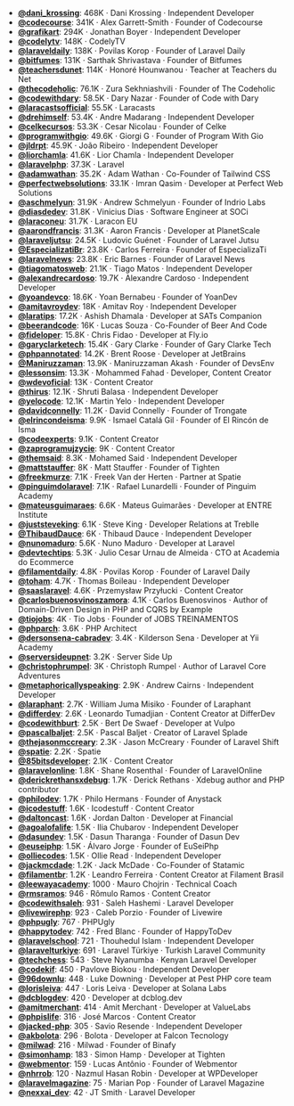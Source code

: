 - **[@dani_krossing](https://www.youtube.com/@dani_krossing)**: 468K ‧ Dani Krossing ‧ Independent Developer
- **[@codecourse](https://www.youtube.com/@codecourse)**: 341K ‧ Alex Garrett-Smith ‧ Founder of Codecourse
- **[@grafikart](https://www.youtube.com/@grafikart)**: 294K ‧ Jonathan Boyer ‧ Independent Developer
- **[@codelytv](https://www.youtube.com/@codelytv)**: 148K ‧ CodelyTV
- **[@laraveldaily](https://www.youtube.com/@laraveldaily)**: 138K ‧ Povilas Korop ‧ Founder of Laravel Daily
- **[@bitfumes](https://www.youtube.com/@bitfumes)**: 131K ‧ Sarthak Shrivastava ‧ Founder of Bitfumes
- **[@teachersdunet](https://www.youtube.com/@teachersdunet)**: 114K ‧ Honoré Hounwanou ‧ Teacher at Teachers du Net
- **[@thecodeholic](https://www.youtube.com/@thecodeholic)**: 76.1K ‧ Zura Sekhniashvili ‧ Founder of The Codeholic
- **[@codewithdary](https://www.youtube.com/@codewithdary)**: 58.5K ‧ Dary Nazar ‧ Founder of Code with Dary
- **[@laracastsofficial](https://www.youtube.com/@laracastsofficial)**: 55.5K ‧ Laracasts
- **[@drehimself](https://www.youtube.com/@drehimself)**: 53.4K ‧ Andre Madarang ‧ Independent Developer
- **[@celkecursos](https://www.youtube.com/@celkecursos)**: 53.3K ‧ Cesar Nicolau ‧ Founder of Celke
- **[@programwithgio](https://www.youtube.com/@programwithgio)**: 49.6K ‧ Giorgi G ‧ Founder of Program With Gio
- **[@jldrpt](https://www.youtube.com/@jldrpt)**: 45.9K ‧ João Ribeiro ‧ Independent Developer
- **[@liorchamla](https://www.youtube.com/@liorchamla)**: 41.6K ‧ Lior Chamla ‧ Independent Developer
- **[@laravelphp](https://www.youtube.com/@laravelphp)**: 37.3K ‧ Laravel
- **[@adamwathan](https://www.youtube.com/@adamwathan)**: 35.2K ‧ Adam Wathan ‧ Co-Founder of Tailwind CSS
- **[@perfectwebsolutions](https://www.youtube.com/@perfectwebsolutions)**: 33.1K ‧ Imran Qasim ‧ Developer at Perfect Web Solutions
- **[@aschmelyun](https://www.youtube.com/@aschmelyun)**: 31.9K ‧ Andrew Schmelyun ‧ Founder of Indrio Labs
- **[@diasdedev](https://www.youtube.com/@diasdedev)**: 31.8K ‧ Vinicius Dias ‧ Software Engineer at SOCi
- **[@laraconeu](https://www.youtube.com/@laraconeu)**: 31.7K ‧ Laracon EU
- **[@aarondfrancis](https://www.youtube.com/@aarondfrancis)**: 31.3K ‧ Aaron Francis ‧ Developer at PlanetScale
- **[@laraveljutsu](https://www.youtube.com/@laraveljutsu)**: 24.5K ‧ Ludovic Guénet ‧ Founder of Laravel Jutsu
- **[@EspecializatiBr](https://www.youtube.com/@EspecializatiBr)**: 23.8K ‧ Carlos Ferreira ‧ Founder of EspecializaTi
- **[@laravelnews](https://www.youtube.com/@laravelnews)**: 23.8K ‧ Eric Barnes ‧ Founder of Laravel News
- **[@tiagomatosweb](https://www.youtube.com/@tiagomatosweb)**: 21.1K ‧ Tiago Matos ‧ Independent Developer
- **[@alexandrecardoso](https://www.youtube.com/@alexandrecardoso)**: 19.7K ‧ Alexandre Cardoso ‧ Independent Developer
- **[@yoandevco](https://www.youtube.com/@yoandevco)**: 18.6K ‧ Yoan Bernabeu ‧ Founder of YoanDev
- **[@amitavroydev](https://www.youtube.com/@amitavroydev)**: 18K ‧ Amitav Roy ‧ Independent Developer
- **[@laratips](https://www.youtube.com/@laratips)**: 17.2K ‧ Ashish Dhamala ‧ Developer at SATs Companion
- **[@beerandcode](https://www.youtube.com/@beerandcode)**: 16K ‧ Lucas Souza ‧ Co-Founder of Beer And Code
- **[@fideloper](https://www.youtube.com/@fideloper)**: 15.8K ‧ Chris Fidao ‧ Developer at Fly.io
- **[@garyclarketech](https://www.youtube.com/@garyclarketech)**: 15.4K ‧ Gary Clarke ‧ Founder of Gary Clarke Tech
- **[@phpannotated](https://www.youtube.com/@phpannotated)**: 14.2K ‧ Brent Roose ‧ Developer at JetBrains
- **[@Maniruzzaman](https://www.youtube.com/@Maniruzzaman)**: 13.9K ‧ Maniruzzaman Akash ‧ Founder of DevsEnv
- **[@lessonsim](https://www.youtube.com/@lessonsim)**: 13.3K ‧ Mohammed Fahad ‧ Developer, Content Creator
- **[@wdevoficial](https://www.youtube.com/@wdevoficial)**: 13K ‧ Content Creator
- **[@thirus](https://www.youtube.com/@thirus)**: 12.1K ‧ Shruti Balasa ‧ Independent Developer
- **[@yelocode](https://www.youtube.com/@yelocode)**: 12.1K ‧ Martin Yelo ‧ Independent Developer
- **[@davidconnelly](https://www.youtube.com/@davidconnelly)**: 11.2K ‧ David Connelly ‧ Founder of Trongate
- **[@elrincondeisma](https://www.youtube.com/@elrincondeisma)**: 9.9K ‧ Ismael Catalá Gil ‧ Founder of El Rincón de Isma
- **[@codeexperts](https://www.youtube.com/@codeexperts)**: 9.1K ‧ Content Creator
- **[@zaprogramujzycie](https://www.youtube.com/@zaprogramujzycie)**: 9K ‧ Content Creator
- **[@themsaid](https://www.youtube.com/@themsaid)**: 8.3K ‧ Mohamed Said ‧ Independent Developer
- **[@mattstauffer](https://www.youtube.com/@mattstauffer)**: 8K ‧ Matt Stauffer ‧ Founder of Tighten
- **[@freekmurze](https://www.youtube.com/@freekmurze)**: 7.1K ‧ Freek Van der Herten ‧ Partner at Spatie
- **[@pinguimdolaravel](https://www.youtube.com/@pinguimdolaravel)**: 7.1K ‧ Rafael Lunardelli ‧ Founder of Pinguim Academy
- **[@mateusguimaraes](https://www.youtube.com/@mateusguimaraes)**: 6.6K ‧ Mateus Guimarães ‧ Developer at ENTRE Institute
- **[@juststeveking](https://www.youtube.com/@juststeveking)**: 6.1K ‧ Steve King ‧ Developer Relations at Treblle
- **[@ThibaudDauce](https://www.youtube.com/@ThibaudDauce)**: 6K ‧ Thibaud Dauce ‧ Independent Developer
- **[@nunomaduro](https://www.youtube.com/@nunomaduro)**: 5.6K ‧ Nuno Maduro ‧ Developer at Laravel
- **[@devtechtips](https://www.youtube.com/@devtechtips)**: 5.3K ‧ Julio Cesar Urnau de Almeida ‧ CTO at Academia do Ecommerce
- **[@filamentdaily](https://www.youtube.com/@filamentdaily)**: 4.8K ‧ Povilas Korop ‧ Founder of Laravel Daily
- **[@toham](https://www.youtube.com/@toham)**: 4.7K ‧ Thomas Boileau ‧ Independent Developer
- **[@saaslaravel](https://www.youtube.com/@saaslaravel)**: 4.6K ‧ Przemysław Przyłucki ‧ Content Creator
- **[@carlosbuenosvinoszamora](https://www.youtube.com/@carlosbuenosvinoszamora)**: 4.1K ‧ Carlos Buenosvinos ‧ Author of Domain-Driven Design in PHP and CQRS by Example
- **[@tiojobs](https://www.youtube.com/@tiojobs)**: 4K ‧ Tio Jobs ‧ Founder of JOBS TREINAMENTOS
- **[@phparch](https://www.youtube.com/@phparch)**: 3.6K ‧ PHP Architect
- **[@dersonsena-cabradev](https://www.youtube.com/@dersonsena-cabradev)**: 3.4K ‧ Kilderson Sena ‧ Developer at Yii Academy
- **[@serversideupnet](https://www.youtube.com/@serversideupnet)**: 3.2K ‧ Server Side Up
- **[@christophrumpel](https://www.youtube.com/@christophrumpel)**: 3K ‧ Christoph Rumpel ‧ Author of Laravel Core Adventures
- **[@metaphoricallyspeaking](https://www.youtube.com/@metaphoricallyspeaking)**: 2.9K ‧ Andrew Cairns ‧ Independent Developer
- **[@laraphant](https://www.youtube.com/@laraphant)**: 2.7K ‧ William Juma Misiko ‧ Founder of Laraphant
- **[@differdev](https://www.youtube.com/@differdev)**: 2.6K ‧ Leonardo Tumadjian ‧ Content Creator at DifferDev
- **[@codewithburt](https://www.youtube.com/@codewithburt)**: 2.5K ‧ Bert De Swaef ‧ Developer at Vulpo
- **[@pascalbaljet](https://www.youtube.com/@pascalbaljet)**: 2.5K ‧ Pascal Baljet ‧ Creator of Laravel Splade
- **[@thejasonmccreary](https://www.youtube.com/@thejasonmccreary)**: 2.3K ‧ Jason McCreary ‧ Founder of Laravel Shift
- **[@spatie](https://www.youtube.com/@spatie)**: 2.2K ‧ Spatie
- **[@85bitsdeveloper](https://www.youtube.com/@85bitsdeveloper)**: 2.1K ‧ Content Creator
- **[@laravelonline](https://www.youtube.com/@laravelonline)**: 1.8K ‧ Shane Rosenthal ‧ Founder of LaravelOnline
- **[@derickrethansxdebug](https://www.youtube.com/@derickrethansxdebug)**: 1.7K ‧ Derick Rethans ‧ Xdebug author and PHP contributor
- **[@philodev](https://www.youtube.com/@philodev)**: 1.7K ‧ Philo Hermans ‧ Founder of Anystack
- **[@icodestuff](https://www.youtube.com/@icodestuff)**: 1.6K ‧ Icodestuff ‧ Content Creator
- **[@daltoncast](https://www.youtube.com/@daltoncast)**: 1.6K ‧ Jordan Dalton ‧ Developer at Financial
- **[@agoalofalife](https://www.youtube.com/@agoalofalife)**: 1.5K ‧ Ilia Chubarov ‧ Independent Developer
- **[@dasundev](https://www.youtube.com/@dasundev)**: 1.5K ‧ Dasun Tharanga ‧ Founder of Dasun Dev
- **[@euseiphp](https://www.youtube.com/@euseiphp)**: 1.5K ‧ Álvaro Jorge ‧ Founder of EuSeiPhp
- **[@olliecodes](https://www.youtube.com/@olliecodes)**: 1.5K ‧ Ollie Read ‧ Independent Developer
- **[@jackmcdade](https://www.youtube.com/@jackmcdade)**: 1.2K ‧ Jack McDade ‧ Co-Founder of Statamic
- **[@filamentbr](https://www.youtube.com/@filamentbr)**: 1.2K ‧ Leandro Ferreira ‧ Content Creator at Filament Brasil
- **[@leewayacademy](https://www.youtube.com/@leewayacademy)**: 1000 ‧ Mauro Chojrin ‧ Technical Coach
- **[@rmsramos](https://www.youtube.com/@rmsramos)**: 946 ‧ Rômulo Ramos ‧ Content Creator
- **[@codewithsaleh](https://www.youtube.com/@codewithsaleh)**: 931 ‧ Saleh Hashemi ‧ Laravel Developer
- **[@livewirephp](https://www.youtube.com/@livewirephp)**: 923 ‧ Caleb Porzio ‧ Founder of Livewire
- **[@phpugly](https://www.youtube.com/@phpugly)**: 767 ‧ PHPUgly
- **[@happytodev](https://www.youtube.com/@happytodev)**: 742 ‧ Fred Blanc ‧ Founder of HappyToDev
- **[@laravelschool](https://www.youtube.com/@laravelschool)**: 721 ‧ Thouhedul Islam ‧ Independent Developer
- **[@laravelturkiye](https://www.youtube.com/@laravelturkiye)**: 691 ‧ Laravel Türkiye ‧ Turkish Laravel Community
- **[@techchess](https://www.youtube.com/@techchess)**: 543 ‧ Steve Nyanumba ‧ Kenyan Laravel Developer
- **[@codekif](https://www.youtube.com/@codekif)**: 450 ‧ Pavlove Biokou ‧ Independent Developer
- **[@96downlu](https://www.youtube.com/@96downlu)**: 448 ‧ Luke Downing ‧ Developer at Pest PHP core team
- **[@lorisleiva](https://www.youtube.com/@lorisleiva)**: 447 ‧ Loris Leiva ‧ Developer at Solana Labs
- **[@dcblogdev](https://www.youtube.com/@dcblogdev)**: 420 ‧ Developer at dcblog.dev
- **[@amitmerchant](https://www.youtube.com/@amitmerchant)**: 414 ‧ Amit Merchant ‧ Developer at ValueLabs
- **[@phpislife](https://www.youtube.com/@phpislife)**: 316 ‧ José Marcos ‧ Content Creator
- **[@jacked-php](https://www.youtube.com/@jacked-php)**: 305 ‧ Savio Resende ‧ Independent Developer
- **[@akbolota](https://www.youtube.com/@akbolota)**: 296 ‧ Bolota ‧ Developer at Falcon Tecnology
- **[@milwad](https://www.youtube.com/@milwad)**: 216 ‧ Milwad ‧ Founder of Binafy
- **[@simonhamp](https://www.youtube.com/@simonhamp)**: 183 ‧ Simon Hamp ‧ Developer at Tighten
- **[@webmentor](https://www.youtube.com/@webmentor)**: 159 ‧ Lucas Antônio ‧ Founder of Webmentor
- **[@nhrrob](https://www.youtube.com/@nhrrob)**: 120 ‧ Nazmul Hasan Robin ‧ Developer at WPDeveloper
- **[@laravelmagazine](https://www.youtube.com/@laravelmagazine)**: 75 ‧ Marian Pop ‧ Founder of Laravel Magazine
- **[@nexxai_dev](https://www.youtube.com/@nexxai_dev)**: 42 ‧ JT Smith ‧ Laravel Developer
